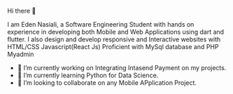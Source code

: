 Hi there 👋

I am Eden Nasiali, a Software Engineering Student with hands on experience in developing both Mobile and Web Applications using dart and flutter.
I also design and develop responsive and Interactive websites with HTML/CSS Javascript(React Js)
Proficient with MySql database and PHP Myadmin

- 🔭 I’m currently working on Integrating Intasend Payment on my projects.
- 🌱 I’m currently learning Python for Data Science.
- 👯 I’m looking to collaborate on any Mobile APplication Project.



